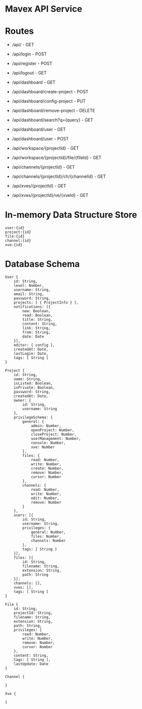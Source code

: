 # Mavex API Service

# Routes

* /api/ - GET
* /api/login - POST
* /api/register - POST
* /api/logout - GET

* /api/dashboard - GET
* /api/dashboard/create-project - POST
* /api/dashboard/config-project - PUT
* /api/dashboard/remove-project - DELETE
* /api/dashboard/search?q={query} - GET
* /api/dashboard/user - GET
* /api/dashboard/user - POST

* /api/workspace/{projectId} - GET
* /api/workspace/{projectId}/file/{fileId} - GET
* /api/channels/{projectId} - GET 
* /api/channels/{projectId}/ch/{channelId} - GET
* /api/xves/{projectId} - GET
* /api/xves/{projectId}/ve/{xveId} - GET

#  In-memory Data Structure Store

```
user:{id}
project:{id}
file:{id}
channel:{id}
xve:{id}
```

# Database Schema

```
User {
    id: String,
    level: Number,
    username: String,
    email: String,
    password: String,
    projects: [ { ProjectInfo } ],
    notifications: [{
        new: Boolean,
        read: Boolean,
        title: String,
        content: String,
        link: String,
        from: String,
        date: Date
    }],
    editor: { config },
    createdAt: Date,
    lastLogin: Date,
    tags: [ String ]
}

Project {
    id: String,
    name: String,
    isListed: Boolean,
    isPrivate: Boolean,
    password: String,
    createdAt: Date,
    owner: {
        id: String,
        username: String
    },
    privilegeSchema: {
        general: {
            admin: Number,
            openProject: Number,
            closeProject: Number,
            userManagement: Number,
            console: Number,  
            xve: Number  
        },
        files: { 
            read: Number,
            write: Number,
            create: Number,
            remove: Number,
            cursor: Number
        },
        channels: {
            read: Number,
            write: Number,
            edit: Number,
            remove: Number
        }
    },
    users: [{
        id: String,
        username: String,
        privileges: {
            general: Number,
            files: Number,
            channels: Number
        },
        tags: [ String ]
    }],
    files: [{
        id: String,
        filename: String,
        extension: String,
        path: String
    }],
    channels: [],
    xves: [],
    tags: [ String ]
}

File {
    id: String,
    projectId: String,
    filename: String,
    extension: String,
    path: String,
    privileges: {
        read: Number,
        write: Number,
        remove: Number,
        cursor: Number
    },
    content: String,
    tags: [ String ],
    lastUpdate: Date
}

Channel {

}

Xve {

}
```
